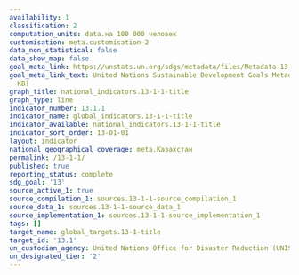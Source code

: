 ```yaml
---
availability: 1
classification: 2
computation_units: data.на 100 000 человек
customisation: meta.customisation-2
data_non_statistical: false
data_show_map: false
goal_meta_link: https://unstats.un.org/sdgs/metadata/files/Metadata-13-01-01.pdf
goal_meta_link_text: United Nations Sustainable Development Goals Metadata (PDF 224
  KB)
graph_title: national_indicators.13-1-1-title
graph_type: line
indicator_number: 13.1.1
indicator_name: global_indicators.13-1-1-title
indicator_available: national_indicators.13-1-1-title
indicator_sort_order: 13-01-01
layout: indicator
national_geographical_coverage: meta.Казахстан
permalink: /13-1-1/
published: true
reporting_status: complete
sdg_goal: '13'
source_active_1: true
source_compilation_1: sources.13-1-1-source_compilation_1
source_data_1: sources.13-1-1-source_data_1
source_implementation_1: sources.13-1-1-source_implementation_1
tags: []
target_name: global_targets.13-1-title
target_id: '13.1'
un_custodian_agency: United Nations Office for Disaster Reduction (UNISDR)
un_designated_tier: '2'
---
```

